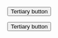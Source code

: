 <button class="au-btn au-btn--tertiary">Tertiary button</button>

<div class="au-body au-body--dark">
  <button class="au-btn au-btn--dark au-btn--tertiary">Tertiary button</button>
</div>
